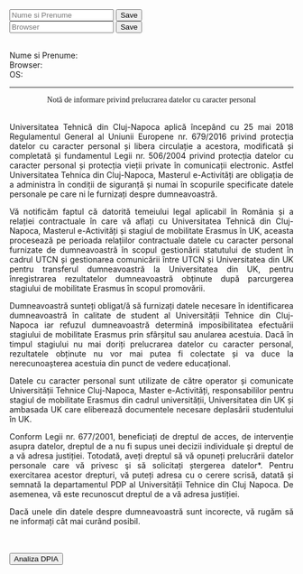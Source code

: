 <body>
<input id="nameField" type="text" class="form-control " placeholder="Nume si Prenume">
<button class="btn btn-success custom" type="button" id="saveBtn" onclick="setNameData()">Save</button>
<br>	

<input id="browserField" type="text" class="form-control " placeholder="Browser">
<button class="btn btn-success custom" type="button" id="saveBtn2" onclick="setBrowser()">Save</button>
<br><br>

Nume si Prenume: <b><span id="nameCookie"></span></b><br>
Browser:<b><span id="browserCookie"></span></b><br>
OS:<b><span id="detectOS"></span></b><br>

<hr>
<div style="text-align:center; font-family:'Arial Black';"> Notă de informare privind prelucrarea datelor cu caracter personal </div>
<br>
<a style="text-align: justify;">
<p>Universitatea Tehnică din Cluj-Napoca aplică începând cu 25 mai 2018 Regulamentul General al Uniunii Europene nr. 679/2016 privind protecția datelor cu caracter personal și libera circulație a acestora, modificată și completată și fundamentul Legii nr. 506/2004 privind protecția datelor cu caracter personal și protecția vieții private în comunicații electronic. Astfel Universitatea Tehnica din Cluj-Napoca, Masterul e-Activități are obligația de a administra în condiții de siguranță și numai în scopurile specificate datele personale pe care ni le furnizați despre dumneavoastră. </p>
<p>Vă notificăm faptul că datorită temeiului legal aplicabil în România și a relației contractuale în care vă aflați cu Universitatea Tehnică din Cluj-Napoca, Masterul e-Activități și stagiul de mobilitate Erasmus în UK, aceasta procesează pe perioada relațiilor contractuale datele cu caracter personal furnizate de dumneavoastră în scopul gestionării statutului de student în cadrul UTCN și gestionarea comunicării între UTCN și Universitatea din UK pentru transferul dumneavoastră la Universitatea din UK, pentru înregistrarea rezultatelor dumneavoastră obținute după parcurgerea stagiului de mobilitate Erasmus în scopul promovării. </p>
<p>Dumneavoastră sunteți obligat/ă să furnizați datele necesare în identificarea dumneavoastră în calitate de student al Universității Tehnice din Cluj-Napoca iar refuzul dumneavoastră determină imposibilitatea efectuării stagiului de mobilitate Erasmus prin sfârșitul sau anularea acestuia. Dacă în timpul stagiului nu mai doriți prelucrarea datelor cu caracter personal, rezultatele obținute nu vor mai putea fi colectate și va duce la nerecunoașterea acestuia din punct de vedere educațional.</p> 
<p>Datele cu caracter personal sunt utilizate de către operator și comunicate Universității Tehnice Cluj-Napoca, Master e-Activități, responsabililor pentru stagiul de mobilitate Erasmus din cadrul universității, Universitatea din UK și ambasada UK care eliberează documentele necesare deplasării studentului în UK. </p> 
<p>Conform Legii nr. 677/2001, beneficiați de dreptul de acces, de intervenție asupra datelor, dreptul de a nu fi supus unei decizii individuale și dreptul de a vă adresa justiției. Totodată, aveți dreptul să vă opuneți prelucrării datelor personale care vă privesc şi să solicitați ștergerea datelor*. Pentru exercitarea acestor drepturi, vă puteți adresa cu o cerere scrisă, datată și semnată la departamentul PDP al Universității Tehnice din Cluj Napoca. De asemenea, vă este recunoscut dreptul de a vă adresa justiției.</p> 
<p>Dacă unele din datele despre dumneavoastră sunt incorecte, vă rugăm să ne informați cât mai curând posibil.</p> 
	</a>

<br><br>
<a target="blank" href="https://didatec-my.sharepoint.com/:w:/r/personal/birsan_da_daniela_utcluj_didatec_ro/Documents/GDPR/BirsanDaniela_DPIA.docx?d=w5a5528e086ce4374acca65fc22b874cf&csf=1&web=1&e=hiSgrw">
	<button class="btn btn-warning">Analiza DPIA</button>
</a>
</body>

<script> 

	function setNameData(){
		let element = document.getElementById('nameField');
		document.cookie = "data="+element.value;
		let btn1 = document.getElementById('saveBtn');
		document.getElementById('nameCookie').innerHTML=element.value;
	}

	function setBrowser(){
		let element = document.getElementById('browserField');
		document.cookie = "data="+element.value;
		let btn2 = document.getElementById('saveBtn2');
		document.getElementById('browserCookie').innerHTML=element.value;
	}	

	var OSName = "Unknown";
	if (window.navigator.userAgent.indexOf("Windows NT 10.0")!= -1) OSName="Windows 10";
	if (window.navigator.userAgent.indexOf("Windows NT 6.2") != -1) OSName="Windows 8";
	if (window.navigator.userAgent.indexOf("Windows NT 6.1") != -1) OSName="Windows 7";
	if (window.navigator.userAgent.indexOf("Mac")            != -1) OSName="Mac/iOS";
	if (window.navigator.userAgent.indexOf("X11")            != -1) OSName="UNIX";
	if (window.navigator.userAgent.indexOf("Linux")          != -1) OSName="Linux";
	document.cookie = "operating-system="+OSName;
	document.getElementById('detectOS').innerHTML=OSName;
</script>
